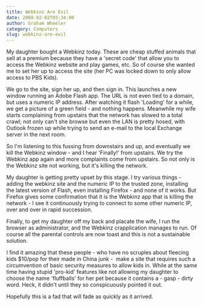 ```yaml
---
title: Webkinz Are Evil
date: 2008-02-02T05:34:00
author: Graham Wheeler
category: Computers
slug: webkinz-are-evil
---
```


My daughter bought a Webkinz today. These are cheap stuffed animals that
sell at a premium because they have a 'secret code' that allow you to
access the Webkinz website and play games, etc. So of course she wanted
me to set her up to access the site (her PC was locked down to only
allow access to PBS Kids).

We go to the site, sign her up, and then sign in. This launches a new
window running an Adobe Flash app. The URL is not even tied to a domain,
but uses a numeric IP address. After watching it flash 'Loading' for a
while, we get a picture of a green field - and nothing happens.
Meanwhile my wife starts complaining from upstairs that the network has
slowed to a total crawl; not only can't she browse but even the LAN is
pretty hosed, with Outlook frozen up while trying to send an e-mail to
the local Exchange server in the next room.
<!-- TEASER_END -->

So I'm listening to this fussing from downstairs and up, and eventually
we kill the Webkinz window - and I hear 'Finally!' from upstairs. We try
the Webkinz app again and more complaints come from upstairs. So not
only is the Webkinz site not working, but it's killing the network.

My daughter is getting pretty upset by this stage. I try various
things - adding the webkinz site and the numeric IP to the trusted zone,
installing the latest version of Flash, even installing Firefox - and
none of it works. But Firefox gives some confirmation that it is the
Webkinz app that is killing the network - I see it continuously trying
to connect to some other numeric IP, over and over in rapid succession.

Finally, to get my daughter off my back and placate the wife, I run the
browser as administrator, and the Webkinz crapplication manages to run.
Of course all the parental controls are now toast and this is not a
sustainable solution.

I find it amazing that these people - who have no scruples about
fleecing kids \$10/pop for their made in China junk -  make a site that
requires such a circumvention of basic security measures to allow kids
in. While at the same time having stupid 'pro-kid' features like not
allowing my daughter to choose the name 'fluffballs' for her pet because
it contains a - gasp - dirty word. Heck, it didn't until they so
conspicuously pointed it out.

Hopefully this is a fad that will fade as quickly as it arrived.
